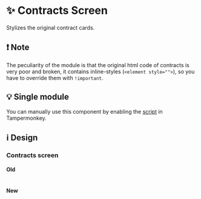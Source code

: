 # :sparkles: Contracts Screen

Stylizes the original contract cards.

## :heavy_exclamation_mark: Note

The peculiarity of the module is that the original html code of contracts is very poor and broken, it contains inline-styles (`<element style="">`), so you have to override them with `!important`.

## :bulb: Single module

You can manually use this component by enabling the [script](https://github.com/OrakomoRi/Severitium/blob/main/src/Quests/ContractsScreen/ContractsScreen.user.js?raw=true) in Tampermonkey.

## :information_source: Design

### Contracts screen

#### Old

![]()

#### New

![]()
